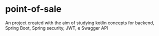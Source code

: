 # point-of-sale
An project created with the aim of studying kotlin concepts for backend, Spring Boot, Spring security, JWT, e Swagger API
